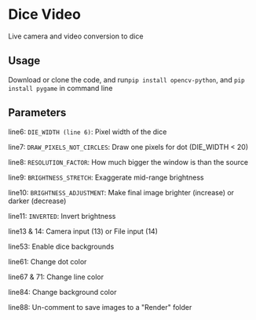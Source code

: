 # Dice Video
Live camera and video conversion to dice


## Usage


Download or clone the code, and run`pip install opencv-python`, and `pip install pygame` in command line

## Parameters


line6:  `DIE_WIDTH (line 6)`: Pixel width of the dice

line7:  `DRAW_PIXELS_NOT_CIRCLES`: Draw one pixels for dot (DIE_WIDTH < 20)

line8:  `RESOLUTION_FACTOR`: How much bigger the window is than the source

line9:  `BRIGHTNESS_STRETCH`: Exaggerate mid-range brightness

line10: `BRIGHTNESS_ADJUSTMENT`: Make final image brighter (increase) or darker (decrease)

line11: `INVERTED`: Invert brightness

line13 & 14: Camera input (13) or File input (14)

line53: Enable dice backgrounds

line61: Change dot color

line67 & 71: Change line color

line84: Change background color

line88: Un-comment to save images to a "Render" folder
